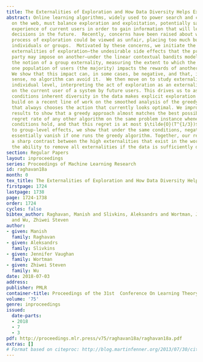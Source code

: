 ```yaml
---
title: The Externalities of Exploration and How Data Diversity Helps Exploitation
abstract: Online learning algorithms, widely used to power search and content optimization
  on the web, must balance exploration and exploitation, potentially sacrificing the
  experience of current users in order to gain information that will lead to better
  decisions in the future.  Recently, concerns have been raised about whether the
  process of exploration could be viewed as unfair, placing too much burden on certain
  individuals or groups.  Motivated by these concerns, we initiate the study of the
  externalities of exploration—the undesirable side effects that the presence of one
  party may impose on another—under the linear contextual bandits model.  We introduce
  the notion of a group externality, measuring the extent to which the presence of
  one population of users (the majority) impacts the rewards of another (the minority).
  We show that this impact can, in some cases, be negative, and that, in a certain
  sense, no algorithm can avoid it.  We then move on to study externalities at the
  individual level, interpreting the act of exploration as an externality imposed
  on the current user of a system by future users. This drives us to ask under what
  conditions inherent diversity in the data makes explicit exploration unnecessary.  We
  build on a recent line of work on the smoothed analysis of the greedy algorithm
  that always chooses the action that currently looks optimal. We improve on prior
  results to show that a greedy approach almost matches the best possible Bayesian
  regret rate of any other algorithm on the same problem instance whenever the diversity
  conditions hold, and that this regret is at most $\tilde{O}(T^{1/3})$. Returning
  to group-level effects, we show that under the same conditions, negative group externalities
  essentially vanish if one runs the greedy algorithm. Together, our results uncover
  a sharp contrast between the high externalities that exist in the worst case, and
  the ability to remove all externalities if the data is sufficiently diverse.
section: Regular Papers
layout: inproceedings
series: Proceedings of Machine Learning Research
id: raghavan18a
month: 0
tex_title: The Externalities of Exploration and How Data Diversity Helps Exploitation
firstpage: 1724
lastpage: 1738
page: 1724-1738
order: 1724
cycles: false
bibtex_author: Raghavan, Manish and Slivkins, Aleksandrs and Wortman, Jennifer Vaughan
  and Wu, Zhiwei Steven
author:
- given: Manish
  family: Raghavan
- given: Aleksandrs
  family: Slivkins
- given: Jennifer Vaughan
  family: Wortman
- given: Zhiwei Steven
  family: Wu
date: 2018-07-03
address: 
publisher: PMLR
container-title: Proceedings of the 31st  Conference On Learning Theory
volume: '75'
genre: inproceedings
issued:
  date-parts:
  - 2018
  - 7
  - 3
pdf: http://proceedings.mlr.press/v75/raghavan18a/raghavan18a.pdf
extras: []
# Format based on citeproc: http://blog.martinfenner.org/2013/07/30/citeproc-yaml-for-bibliographies/
---
```


